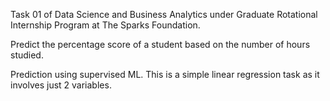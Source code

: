 Task 01 of Data Science and Business Analytics under Graduate Rotational Internship Program at The Sparks Foundation.

Predict the percentage score of a student based on the number of hours studied.

Prediction using supervised ML. 
This is a simple linear regression task as it involves just 2 variables.
